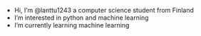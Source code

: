 - Hi, I’m @lanttu1243 a computer science student from Finland
- I’m interested in python and machine learning
- I’m currently learning machine learning
